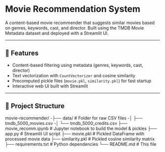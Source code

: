 # Movie Recommendation System

A content-based movie recommender that suggests similar movies based on genres, keywords, cast, and director. Built using the TMDB Movie Metadata dataset and deployed with a Streamlit UI.

---

## 🔧 Features
- Content-based filtering using metadata (genres, keywords, cast, director)  
- Text vectorization with `CountVectorizer` and cosine similarity  
- Precomputed pickle files (`movie.pkl`, `similarity.pkl`) for fast startup  
- Interactive web UI built with Streamlit  

---

## 📁 Project Structure
movie-recommender/
-├── data/ # Folder for raw CSV files
-│ ├── tmdb_5000_movies.csv
-│ └── tmdb_5000_credits.csv
├── movie_recomm.ipynb # Jupyter notebook to build the model & pickles
├── app.py # Streamlit UI script
├── movie.pkl # Pickled DataFrame with processed movie data
├── similarity.pkl # Pickled cosine similarity matrix
├── requirements.txt # Python dependencies
└── README.md # This file
